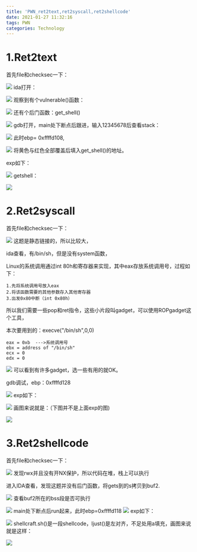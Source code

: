 ```yaml
---
title: 'PWN_ret2text,ret2syscall,ret2shellcode'
date: 2021-01-27 11:32:16
tags: PWN
categories: Technology
---
```

# 1.Ret2text

首先file和checksec一下：

![](pwn-ret2textret2syscallret2shellcode/1612006337251.png)
ida打开：

![](pwn-ret2textret2syscallret2shellcode/1612006341593.png)
观察到有个vulnerable()函数：

![](pwn-ret2textret2syscallret2shellcode/1612006345522.png)
还有个后门函数：get_shell()

![](pwn-ret2textret2syscallret2shellcode/1612006350472.png)
gdb打开，main处下断点后跟进，输入12345678后查看stack：

![](pwn-ret2textret2syscallret2shellcode/1612006355117.png)
此时ebp= 0xffffd108,

![](pwn-ret2textret2syscallret2shellcode/1612006367240.png)
将黄色与红色全部覆盖后填入get_shell()的地址。

exp如下：

![](pwn-ret2textret2syscallret2shellcode/1612006371609.png)
getshell：

![](pwn-ret2textret2syscallret2shellcode/1612006375698.png)


# 2.Ret2syscall

首先file和checksec一下：

![](pwn-ret2textret2syscallret2shellcode/1612006456214.png)
这题是静态链接的，所以比较大，

ida查看，有/bin/sh，但是没有system函数，

Linux的系统调用通过int 80h和寄存器来实现，其中eax存放系统调用号，过程如下：

```
1.先将系统调用号放入eax
2.将该函数需要的其他参数存入其他寄存器
3.出发0x80中断（int 0x80h）
```

所以我们需要一些pop和ret指令，这些小片段叫gadget，可以使用ROPgadget这个工具，

本次要用到的：execve("/bin/sh",0,0)

```
eax = 0xb  --->系统调用号
ebx = address of "/bin/sh"
ecx = 0
edx = 0
```

![](pwn-ret2textret2syscallret2shellcode/1612006463285.png)
可以看到有许多gadget，选一些有用的就OK。

gdb调试，ebp：0xffffd128

![](pwn-ret2textret2syscallret2shellcode/1612006467187.png)
exp如下：

![](pwn-ret2textret2syscallret2shellcode/1612006470792.png)
画图来说就是：（下图并不是上面exp的图)

![](pwn-ret2textret2syscallret2shellcode/1612006474606.png)



# 3.Ret2shellcode

首先file和checksec一下：

![](pwn-ret2textret2syscallret2shellcode/1612006531616.png)
发现rwx并且没有开NX保护，所以代码在堆，栈上可以执行

进入IDA查看，发现这题并没有后门函数，将gets到的s拷贝到buf2.

![](pwn-ret2textret2syscallret2shellcode/1612006537837.png)
查看buf2所在的bss段是否可执行

![](pwn-ret2textret2syscallret2shellcode/1612006543090.png)
main处下断点后run起来，此时ebp=0xffffd118
![](pwn-ret2textret2syscallret2shellcode/1612006547168.png)
exp如下：

![](pwn-ret2textret2syscallret2shellcode/1612006551135.png)
shellcraft.sh()是一段shellcode，ljust()是左对齐，不足处用a填充，画图来说就是这样：

![](pwn-ret2textret2syscallret2shellcode/1612006554886.png)
